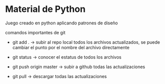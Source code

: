 # Material de Python

Juego creado en python aplicando patrones de diseño

comandos importantes de git
* git add . -> subir al repo local todos los archivos actualizados, se puede cambiar el punto por el nombre del archivo directamente

* git status -> conocer el estatus de todos los archivos

* git push origin master -> subir a github todas las actualizaciones

* git pull -> descargar todas las actualizaciones
